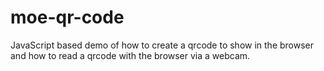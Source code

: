 # moe-qr-code

JavaScript based demo of how to create a qrcode to show in the browser 
and how to read a qrcode with the browser via a webcam.
